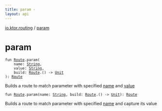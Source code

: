 ```yaml
---
title: param - 
layout: api
---
```


<div class='api-docs-breadcrumbs'><a href="index.html">io.ktor.routing</a> / <a href="./param.html">param</a></div>

# param

<div class="overload-group" markdown="1">

<div class="signature"><code><span class="keyword">fun </span><a href="-route/index.html"><span class="identifier">Route</span></a><span class="symbol">.</span><span class="identifier">param</span><span class="symbol">(</span><br/>&nbsp;&nbsp;&nbsp;&nbsp;<span class="parameterName" id="io.ktor.routing$param(io.ktor.routing.Route, kotlin.String, kotlin.String, kotlin.Function1((io.ktor.routing.Route, kotlin.Unit)))/name">name</span><span class="symbol">:</span>&nbsp;<a href="https://kotlinlang.org/api/latest/jvm/stdlib/kotlin/-string/index.html"><span class="identifier">String</span></a><span class="symbol">, </span><br/>&nbsp;&nbsp;&nbsp;&nbsp;<span class="parameterName" id="io.ktor.routing$param(io.ktor.routing.Route, kotlin.String, kotlin.String, kotlin.Function1((io.ktor.routing.Route, kotlin.Unit)))/value">value</span><span class="symbol">:</span>&nbsp;<a href="https://kotlinlang.org/api/latest/jvm/stdlib/kotlin/-string/index.html"><span class="identifier">String</span></a><span class="symbol">, </span><br/>&nbsp;&nbsp;&nbsp;&nbsp;<span class="parameterName" id="io.ktor.routing$param(io.ktor.routing.Route, kotlin.String, kotlin.String, kotlin.Function1((io.ktor.routing.Route, kotlin.Unit)))/build">build</span><span class="symbol">:</span>&nbsp;<a href="-route/index.html"><span class="identifier">Route</span></a><span class="symbol">.</span><span class="symbol">(</span><span class="symbol">)</span>&nbsp;<span class="symbol">-&gt;</span>&nbsp;<a href="https://kotlinlang.org/api/latest/jvm/stdlib/kotlin/-unit/index.html"><span class="identifier">Unit</span></a><br/><span class="symbol">)</span><span class="symbol">: </span><a href="-route/index.html"><span class="identifier">Route</span></a></code></div>

Builds a route to match parameter with specified <a href="param.html#io.ktor.routing$param(io.ktor.routing.Route, kotlin.String, kotlin.String, kotlin.Function1((io.ktor.routing.Route, kotlin.Unit)))/name">name</a> and <a href="param.html#io.ktor.routing$param(io.ktor.routing.Route, kotlin.String, kotlin.String, kotlin.Function1((io.ktor.routing.Route, kotlin.Unit)))/value">value</a>

</div>
<div class="overload-group" markdown="1">

<div class="signature"><code><span class="keyword">fun </span><a href="-route/index.html"><span class="identifier">Route</span></a><span class="symbol">.</span><span class="identifier">param</span><span class="symbol">(</span><span class="parameterName" id="io.ktor.routing$param(io.ktor.routing.Route, kotlin.String, kotlin.Function1((io.ktor.routing.Route, kotlin.Unit)))/name">name</span><span class="symbol">:</span>&nbsp;<a href="https://kotlinlang.org/api/latest/jvm/stdlib/kotlin/-string/index.html"><span class="identifier">String</span></a><span class="symbol">, </span><span class="parameterName" id="io.ktor.routing$param(io.ktor.routing.Route, kotlin.String, kotlin.Function1((io.ktor.routing.Route, kotlin.Unit)))/build">build</span><span class="symbol">:</span>&nbsp;<a href="-route/index.html"><span class="identifier">Route</span></a><span class="symbol">.</span><span class="symbol">(</span><span class="symbol">)</span>&nbsp;<span class="symbol">-&gt;</span>&nbsp;<a href="https://kotlinlang.org/api/latest/jvm/stdlib/kotlin/-unit/index.html"><span class="identifier">Unit</span></a><span class="symbol">)</span><span class="symbol">: </span><a href="-route/index.html"><span class="identifier">Route</span></a></code></div>

Builds a route to match parameter with specified <a href="param.html#io.ktor.routing$param(io.ktor.routing.Route, kotlin.String, kotlin.Function1((io.ktor.routing.Route, kotlin.Unit)))/name">name</a> and capture its value

</div>
